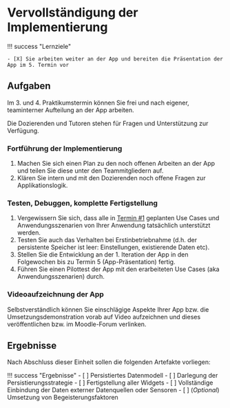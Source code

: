 # Vervollständigung der Implementierung


!!! success "Lernziele"

    - [X] Sie arbeiten weiter an der App und bereiten die Präsentation der App im 5. Termin vor




## Aufgaben

Im 3. und 4. Praktikumstermin können Sie frei und nach eigener, teaminterner Aufteilung an der App arbeiten.

Die Dozierenden und Tutoren stehen für Fragen und Unterstützung zur Verfügung.


### Fortführung der Implementierung

1. Machen Sie sich einen Plan zu den noch offenen Arbeiten an der App und teilen Sie diese unter den Teammitgliedern auf.
2. Klären Sie intern und mit den Dozierenden noch offene Fragen zur Applikationslogik.



### Testen, Debuggen, komplette Fertigstellung
1. Vergewissern Sie sich, dass alle in [Termin #1](termin1.md) geplanten Use Cases und Anwendungsszenarien von Ihrer Anwendung tatsächlich unterstützt werden. 
2. Testen Sie auch das Verhalten bei Erstinbetriebnahme (d.h. der persistente Speicher ist leer: Einstellungen, existierende Daten etc). <!--: Einstellungen, Apps, Fernbedienung, Daten löschen) -->
3. Stellen Sie die Entwicklung an der 1. Iteration der App in den Folgewochen bis zu Termin 5 (App-Präsentation) fertig.
4. Führen Sie einen Pilottest der App mit den erarbeiteten Use Cases (aka Anwendungsszenarien) durch.


### Videoaufzeichnung der App

Selbstverständlich können Sie einschlägige Aspekte Ihrer App bzw. die Umsetzungsdemonstration vorab auf Video aufzeichnen und dieses veröffentlichen bzw. im Moodle-Forum verlinken.

    


## Ergebnisse

<!-- Die folgenden Ergebnisse müssen für eine erfolgreiche Testierung der Praktikumseinheit vorliegen: -->
Nach Abschluss dieser Einheit sollen die folgenden Artefakte vorliegen:

!!! success "Ergebnisse"
    - [ ] Persistiertes Datenmodell
    - [ ] Darlegung der Persistierungsstrategie
    - [ ] Fertigstellung aller Widgets
    - [ ] Vollständige Einbindung der Daten externer Datenquellen oder Sensoren
    - [ ] (_Optional_) Umsetzung von Begeisterungsfaktoren

<!-- - [ ] Darlegung des fertigen Datenmodells -->
<!-- 2. [ ] Layout für Hoch- und Querformat -->
